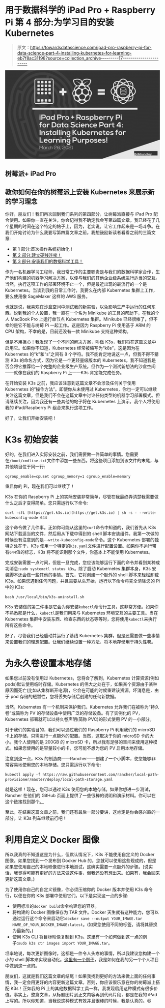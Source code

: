 # 用于数据科学的 iPad Pro + Raspberry Pi 第 4 部分:为学习目的安装 Kubernetes

> 原文：<https://towardsdatascience.com/ipad-pro-raspberry-pi-for-data-science-part-4-installing-kubernetes-for-learning-eb7f8ac31198?source=collection_archive---------17----------------------->

![](img/bf2500bffd89ca5b77300246e6764e69.png)

## 树莓派+ iPad Pro

## 教你如何在你的树莓派上安装 Kubernetes 来展示新的学习理念

你好，朋友们！我们再次回到我们系列的第四部分，让树莓派直接与 iPad Pro 配合使用。如果你一直在关注，你会记得我不确定我会写第四篇文章。我已经花了几个星期的时间在这个特定的帖子上，因为，老实说，让它工作起来是一场斗争。在我们开始讨论为什么我要写第四篇文章之前，我想鼓励新读者看看之前的三篇文章:

*   第 1 部分:首次操作系统初始化！
*   [第 2 部分:建立硬线连接！](/ipad-pro-raspberry-pi-for-data-science-part-2-setting-up-the-hardline-connection-555f939c29c2)
*   [第 3 部分:安装我们的数据科学工具！](/ipad-pro-raspberry-pi-for-data-science-part-3-installing-our-data-science-tools-77d020e485f2)

作为一名机器学习工程师，我日常工作的主要职责是与我们的数据科学家合作，生产他们构建的机器学习解决方案，以便与我们的其他企业级系统进行适当的交互。当然，执行这项工作的部署环境不止一个，但是最近出现的最流行的一个是 Kubernetes。当谈到我的日常工作时，我要么在内部 Kubernetes 集群上工作，要么使用像 SageMaker 这样的 AWS 服务。

也就是说，我喜欢在沙盒空间中测试我的新实验，以免影响生产中运行的任何东西。说到我的个人设置，我一直在一个名为 Minikube 的工具的帮助下，在我的个人 MacBook Pro 上运行单节点 Kubernetes 集群。Minikube 已经很棒了，但不幸的是它不能与树莓 Pi 一起工作。这是因为 Raspberry Pi 使用基于 ARM 的 CPU 架构，不幸的是，目前还没有一款 Minikube 支持这种架构。

但是不用担心！我发现了一个不同的解决方案，叫做 K3s，我们将在这篇文章中启用它。如果你不知道，Kubernetes 经常被缩写为“k8s”，这是因为在 Kubernetes 的“k”和“s”之间有 8 个字符。我不能肯定地说这一点，但我不得不猜测 K3s 的命名方式，因为它是一个更轻量级版本的 Kubernetes。我不知道我是否会将它推荐给一个完整的企业级生产系统，但作为一个测试新想法的沙盒空间——就像在我们的 Raspberry Pi 上——K3s 肯定能完成任务。

在开始安装 K3s 之前，我应该注意到这篇文章不会涉及任何关于使用 Kubernetes 的“操作方法”。即使你从未使用过 Kubernetes，你也一定可以继续关注这篇文章，但是我们不会在这篇文章中讨论任何类型的机器学习部署模式。但请继续关注，因为我还有一些其他的帖子将在 Kubernetes 上演示，我个人将使用我的 iPad/Raspberry Pi 组合来执行这项工作。

好了，让我们开始安装吧！

# K3s 初始安装

好的，在我们进入实际安装之前，我们需要做一件简单的事情。您需要在`/boot/cmdline.txt`文件中添加一些东西。将这些项目添加到该文件的末尾，与其他项目位于同一行:

```
cgroup_enable=cpuset cgroup_memory=1 cgroup_enable=memory
```

重启你的 Pi，现在我们可以继续了！

K3s 在你的 Raspberry Pi 上的实际安装非常简单，尽管在我最终弄清楚我需要做什么之后才变得简单。您只需运行以下命令:

```
curl -sfL [https://get.k3s.io](https://get.k3s.io) | sh -s - --write-kubeconfig-mode 644
```

这个命令做了几件事。正如你可能从这里的`curl`命令中知道的，我们首先从 K3s 网站下载适当的文件，然后用从下载中得到的 shell 脚本安装组件。我第一次做的时候没有注意到的是`--write-kubeconfig-mode`命令。这个 Kubernetes 部署的独特之处在于，K3s 使用一个特定的`k3s.yaml`文件进行配置设置。如果你不运行带有`644`值的标志，K3s 将不能识别那个文件，你基本上不能使用 Kubernetes。

完成安装需要一点时间，但是一旦完成，您应该能够运行下面的命令并看到某种成功消息:`sudo systemctl status k3s`。除了启动 Kubernetes 集群本身，K3s 安装脚本还会做一些其他的事情。首先，它将创建一个额外的 shell 脚本来轻松卸载 K3s。如果您遇到任何问题，并且需要从头开始，运行以下命令将完全清除您的 Pi 中的 K3s:

```
bash /usr/local/bin/k3s-uninstall.sh
```

K3s 安装做的第二件事是它会为你安装`kubectl`命令行工具，这非常方便。如果你不熟悉那是什么，`kubectl`是我们用来与 Kubernetes 环境交互的主要工具。当在 Kubernetes 集群中安装东西、检查东西的状态等等时，您将使用`kubectl`来执行所有这些命令。

好了，尽管我们已经启动并运行了基线 Kubernetes 集群，但是还需要做一些事情来设置我们的理想配置。让我们继续设置一种方法，将本地存储用于持久性卷。

# 为永久卷设置本地存储

如果您以前没有使用过 Kubernetes，您将会了解到，Kubernetes 计算资源(例如 pods)默认使用临时存储。Kubernetes 的伟大之处在于，如果某个资源由于某种原因而死亡(比如从集群断开电源)，它会在可能的时候重建该资源。坏消息是，由于 pod 存储的短暂性，您将丢失存储后创建的任何新数据。

当然，Kubernetes 有一个机制来保护我们。Kubernetes 允许我们在被称为“持久卷”或简称为 PV 的存储设备中使用广泛的存储设备。有了实例化的 PV，Kubernetes 部署就可以以持久卷声明(简称 PVC)的形式使用 PV 的一小部分。

对于我们的实验目的，我们可以通过我们的 Raspberry Pi 利用我们的 microSD 卡上的存储，只需进行一点额外的配置。当然，这取决于你的 microSD 卡的大小。我个人使用的是 200GB 的 microSD 卡，所以我有足够的空间来使用这种模式。如果您使用的是容量较小的卡，您可能不想为您的 PV 启用本地存储。

注意到这一点，K3s 的制造商——Rancher——创建了一个小脚本，使您能够非常容易地使用您的本地存储。您只需运行以下命令:

```
kubectl apply -f https://raw.githubusercontent.com/rancher/local-path-provisioner/master/deploy/local-path-storage.yaml
```

就是这样！现在，您可以通过 K3s 使用您的本地存储。如果你想进一步测试，Rancher 在他们的 GitHub 页面上提供了一些很棒的说明和演示材料。你可以在这个链接找到那个[。](https://github.com/rancher/local-path-provisioner/blob/master/README.md#usage)

至此，在结束这篇文章之前，我们还有最后一部分要讲，这肯定是你会感兴趣的一部分。让 K3s 列车继续前行吧！

# 利用自定义 Docker 图像

所以我真的不知道这是为什么，但默认情况下，K3s 不能使用自定义的 Docker 图像。如果您找到一个发布到 Docker Hub 的，您就可以使用这些现成的，但是如果您使用自己的本地映像进行本地测试，这确实需要一点额外的步骤。(说实话，我觉得可能有更好的方法来做这件事，但我还没有想出来。如果有，我会回来更新这篇文章。)

为了使用你自己的自定义镜像，你必须压缩你的 Docker 版本并使用 K3s 命令行，以便在你的 K3s 部署中使用它们。以下是实现这一点的步骤:

*   使用标准的`docker build`命令构建您的容器。
*   将构建的 Docker 图像保存为 TAR 文件。Docker 天生就有这种能力，您可以通过运行这个命令来启动它:`docker save --output YOUR_IMAGE.tar NAME_OF_YOUR_DOCKER_IMAGE:latest`。(如果您使用不同的标签，请将其替换为最新的。)
*   使用 K3s CLI 将目标映像复制到 K3s。这里有一个如何做到这一点的例子:`sudo k3s ctr images import YOUR_IMAGE.tar`。

坦率地说，每次更新图像时，这都是一件令人头疼的事情，所以我建议您构建一个小的 shell 脚本来实现自动化。[这里有一个例子](https://github.com/dkhundley/celery-flask-redis/blob/main/build_images.sh)，我是如何在我的另一个个人项目中做到这一点的。

朋友们，这就是我们这篇文章的结尾！如果我找到更好的方法来做上面的任何事情，我一定会用更好的内容更新这篇文章。否则，你应该很乐意在你的树莓派上搭配 K3s！正如我的 Pi 上的其他数据科学工具一样，我发现启用这种模式有很多价值。事实上，整篇文章，从标题图片到正文内容再到代码片段，都是在我的 iPad 上写的。所以你知道，当我说这种模式有效并且很棒的时候，我是认真的。😃